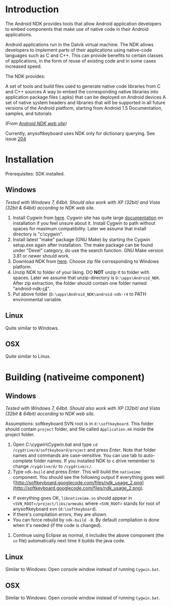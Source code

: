 # Introduction #

The Android NDK provides tools that allow Android application developers to embed components that make use of native code in their Android applications.

Android applications run in the Dalvik virtual machine. The NDK allows developers to implement parts of their applications using native-code languages such as C and C++. This can provide benefits to certain classes of applications, in the form of reuse of existing code and in some cases increased speed.

The NDK provides:

A set of tools and build files used to generate native code libraries from C and C++ sources
A way to embed the corresponding native libraries into application package files (.apks) that can be deployed on Android devices
A set of native system headers and libraries that will be supported in all future versions of the Android platform, starting from Android 1.5
Documentation, samples, and tutorials

_(From [Android NDK web site](http://developer.android.com/sdk/ndk/1.6_r1/index.html))_

Currently, anysoftkeyboard uses NDK only for dictionary querying. See issue [204](http://code.google.com/p/softkeyboard/issues/detail?id=204)

# Installation #

Prerequisites: SDK installed.

## Windows ##
_Tested with Windows 7, 64bit. Should also work with XP (32bit) and Vista (32bit & 64bit) according to NDK web site._

  1. Install Cygwin from [here](http://www.cygwin.com). Cygwin site has quite large [documentation](http://cygwin.com/cygwin-ug-net/setup-net.html#internet-setup) on installation if you feel unsure about it. Install Cygwin to path without spaces for maximum compatibility. Later we assume that install directory is "c:\cygwin\".
  1. Install latest "make"  package (GNU Make) by starting the Cygwin setup.exe again after installation. The make package can be found under "Devel" category, do use the search function. GNU Make version 3.81 or newer should work.
  1. Download NDK from [here](http://developer.android.com/sdk/ndk/). Choose zip file corresponding to Windows platform.
  1. Unzip NDK to folder of your liking. DO **NOT** unzip it to folder with spaces. Later we assume that unzip-directory is `D:\apps\Android_NDK`. After zip extraction, the folder should contain one folder named "android-ndk-[r4](https://code.google.com/p/softkeyboard/source/detail?r=4)".
  1. Put above folder (`D:\apps\Android_NDK\android-ndk-r4` to PATH environmental variable.

## Linux ##
Quite similar to Windows.

## OSX ##
Quite similar to Linux.

# Building (nativeime component) #

## Windows ##
_Tested with Windows 7, 64bit. Should also work with XP (32bit) and Vista (32bit & 64bit) according to NDK web site._

Assumptions: softkeyboard SVN root is in `d:\softkeyboard`. This folder should contain `project` folder, and file called `Application.mk` inside the project folder.

  1. Open C:\cygwin\Cygwin.bat and type `cd /cygdrive/d/softkeyboard/project` and press _Enter_. Note that folder names and commands are case-sensitive. You can use tab to auto-complete folder names. If you installed NDK to c drive remember to change `/cygdrive/d/` to `/cygdrive/c/`.
  1. Type `ndk-build` and press _Enter_. This will build the `nativeime` component. You should see the following output if everything goes well:
![http://softkeyboard.googlecode.com/files/ndk_usage_2.png](http://softkeyboard.googlecode.com/files/ndk_usage_2.png).

  * If everything goes OK, `libnativeime.so` should appear in `<SVN_ROOT>/project/libs/armeabi` where `<SVN_ROOT>` stands for root of anysoftkeyboard svn (`d:\softkeyboard`).
  * If there's compilation errors, they are shown.
  * You can force rebuild by `ndk-build -B`. By default compilation is done when it's needed (if the code is changed).
  1. Continue using Eclipse as normal, it includes the above component (the `so` file) automatically next time it builds the java code.

## Linux ##
Similar to Windows: Open console window instead of running `Cygwin.bat`.

## OSX ##
Similar to Windows: Open console window instead of running `Cygwin.bat`.